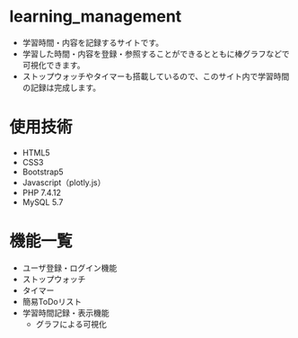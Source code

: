 # learning_management
- 学習時間・内容を記録するサイトです。
- 学習した時間・内容を登録・参照することができるとともに棒グラフなどで可視化できます。
- ストップウォッチやタイマーも搭載しているので、このサイト内で学習時間の記録は完成します。

# 使用技術
- HTML5
- CSS3
- Bootstrap5
- Javascript（plotly.js）
- PHP 7.4.12
- MySQL 5.7

# 機能一覧
- ユーザ登録・ログイン機能
- ストップウォッチ
- タイマー
- 簡易ToDoリスト
- 学習時間記録・表示機能
  - グラフによる可視化

